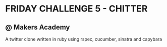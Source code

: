 FRIDAY CHALLENGE 5 - CHITTER
=============================

@ Makers Academy
----------------

A twitter clone written in ruby using rspec, cucumber, sinatra and capybara

